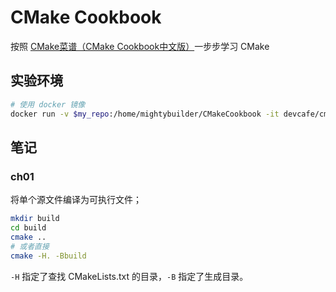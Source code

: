 # CMake Cookbook

按照 [CMake菜谱（CMake Cookbook中文版）](https://www.bookstack.cn/read/CMake-Cookbook/README.md)一步步学习 CMake

## 实验环境
```sh
# 使用 docker 镜像
docker run -v $my_repo:/home/mightybuilder/CMakeCookbook -it devcafe/cmake-cookbook_ubuntu-18.04
```

## 笔记

### ch01

将单个源文件编译为可执行文件；
```sh
mkdir build
cd build
cmake ..
# 或者直接
cmake -H. -Bbuild
```
`-H` 指定了查找 CMakeLists.txt 的目录，`-B` 指定了生成目录。
